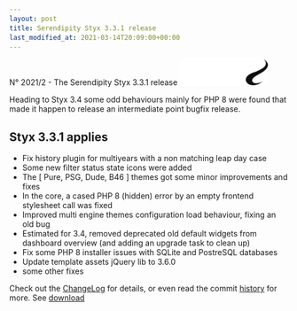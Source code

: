 ```yaml
---
layout: post
title: Serendipity Styx 3.3.1 release
last_modified_at: 2021-03-14T20:09:00+00:00
---
```


N° 2021/2 - The Serendipity Styx 3.3.1 release <img class="php8" src="/i/b/logo_php8.svg" alt="php8" width="160" height="48">

Heading to Styx 3.4 some odd behaviours mainly for PHP 8 were found that made it happen to release an intermediate point bugfix release.

## Styx 3.3.1 applies

  - Fix history plugin for multiyears with a non matching leap day case
  - Some new filter status state icons were added
  - The [ Pure, PSG, Dude, B46 ] themes got some minor improvements and fixes
  - In the core, a cased PHP 8 (hidden) error by an empty frontend stylesheet call was fixed
  - Improved multi engine themes configuration load behaviour, fixing an old bug
  - Estimated for 3.4, removed deprecated old default widgets from dashboard overview (and adding an upgrade task to clean up)
  - Fix some PHP 8 installer issues with SQLite and PostreSQL databases
  - Update template assets jQuery lib to 3.6.0
  - some other fixes

Check out the [ChangeLog](https://github.com/ophian/styx/blob/3.3.1/docs/NEWS) for details, or even read the commit [history](https://github.com/ophian/styx/commits/3.3.1) for more. See [download](https://github.com/ophian/styx/releases/tag/3.3.1)
